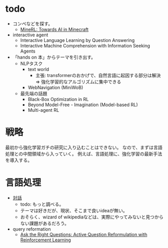 # todo
* コンペなどを探す。
    * [MineRL: Towards AI in Minecraft](https://minerl.io/)
* interactive agent
    - Interactive Language Learning by Question Answering
    - Interactive Machine Comprehension with Information Seeking Agents
* 「hands on 本」からテーマを引き出す。
    * NLPタスク
        * text world
            - 主張: transformerのおかげで、自然言語に起因する部分は解決 => 強化学習的なアルゴリズムに集中できる
        * WebNavigation (MiniWoB)
    * 最先端の話題
        * Black-Box Optimization in RL
        * Beyond Model-Free - Imagination (Model-based RL)
        * Multi-agent RL




# 戦略
最初から強化学習ガチの研究に入り込むことはできない。
なので、まずは言語処理との中間領域から入っていく。
例えば、言語処理に、強化学習の最新手法を導入する。






# 言語処理
* [対話]($PROJECTS/NLP/chatbot/ideas.md)
    - todo: もっと調べる。
    - テーマは好きだが、現状、そこまで良いideaが無い。
    - おそらく、wizard of wikipediaなどは、実際にやってみないと見つからない課題があるだろう。
* query reformation
    * [Ask the Right Questions: Active Question Reformulation with Reinforcement Learning](https://arxiv.org/abs/1705.07830)
